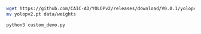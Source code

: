 ```bash
wget https://github.com/CAIC-AD/YOLOPv2/releases/download/V0.0.1/yolopv2.pt
mv yolopv2.pt data/weights
```
```bash
python3 custom_demo.py
```
